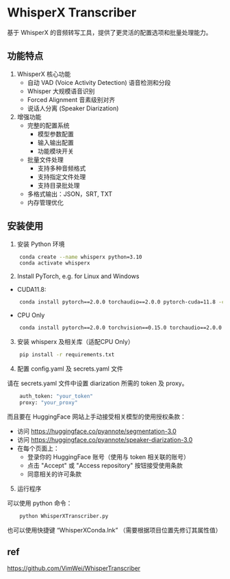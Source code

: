 # WhisperX Transcriber

基于 WhisperX 的音频转写工具，提供了更灵活的配置选项和批量处理能力。

## 功能特点

1. WhisperX 核心功能
    - 自动 VAD (Voice Activity Detection) 语音检测和分段
    - Whisper 大规模语音识别
    - Forced Alignment 音素级别对齐
    - 说话人分离 (Speaker Diarization)
2. 增强功能
    * 完整的配置系统
        - 模型参数配置
        - 输入输出配置
        - 功能模块开关
    * 批量文件处理
        - 支持多种音频格式
        - 支持指定文件处理
        - 支持目录批处理
    * 多格式输出：JSON，SRT, TXT
    * 内存管理优化

## 安装使用

1. 安装 Python 环境
```bash
    conda create --name whisperx python=3.10
    conda activate whisperx
```

2. Install PyTorch, e.g. for Linux and Windows

* CUDA11.8:
```bash
    conda install pytorch==2.0.0 torchaudio==2.0.0 pytorch-cuda=11.8 -c pytorch -c nvidia
```
* CPU Only
```bash
    conda install pytorch==2.0.0 torchvision==0.15.0 torchaudio==2.0.0 cpuonly -c pytorch
```

3. 安装 whisperx 及相关库（适配CPU Only）
```bash
    pip install -r requirements.txt
```

4. 配置 config.yaml 及 secrets.yaml 文件

请在 secrets.yaml 文件中设置 diarization 所需的 token 及 proxy。
```bash
    auth_token: "your_token"
    proxy: "your_proxy"
```

而且要在 HuggingFace 网站上手动接受相关模型的使用授权条款：

* 访问 https://huggingface.co/pyannote/segmentation-3.0
* 访问 https://huggingface.co/pyannote/speaker-diarization-3.0
* 在每个页面上：
    - 登录你的 HuggingFace 账号（使用与 token 相关联的账号）
    - 点击 "Accept" 或 "Access repository" 按钮接受使用条款
    - 同意相关的许可条款

5. 运行程序

可以使用 python 命令：
```bash
    python WhisperXTranscriber.py
```
也可以使用快捷键 “WhisperXConda.lnk” （需要根据项目位置先修订其属性值）

## ref

https://github.com/VimWei/WhisperTranscriber
